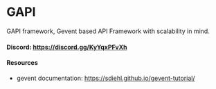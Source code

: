 # GAPI
GAPI framework, Gevent based API Framework with scalability in mind.

#### Discord: https://discord.gg/KyYqxPFvXh

#### Resources
- gevent documentation: https://sdiehl.github.io/gevent-tutorial/
